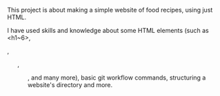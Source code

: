 This project is about making a simple website of food recipes, using just HTML.

I have used skills and knowledge about some HTML elements (such as <h1~6>, <p> ,<ul>, <ol>, and many more), basic git workflow commands, structuring a website's directory and more.
